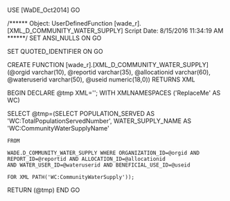 ﻿USE [WaDE_Oct2014]
GO

/****** Object:  UserDefinedFunction [wade_r].[XML_D_COMMUNITY_WATER_SUPPLY]    Script Date: 8/15/2016 11:34:19 AM ******/
SET ANSI_NULLS ON
GO

SET QUOTED_IDENTIFIER ON
GO

CREATE FUNCTION [wade_r].[XML_D_COMMUNITY_WATER_SUPPLY](@orgid varchar(10), @reportid varchar(35), @allocationid varchar(60), @wateruserid varchar(50), @useid numeric(18,0))
RETURNS XML

BEGIN
DECLARE @tmp XML='';
WITH XMLNAMESPACES ('ReplaceMe' AS WC)

SELECT @tmp=(SELECT POPULATION_SERVED AS 'WC:TotalPopulationServedNumber',
	WATER_SUPPLY_NAME AS 'WC:CommunityWaterSupplyName' 
 
	FROM
	
	WADE.D_COMMUNITY_WATER_SUPPLY WHERE ORGANIZATION_ID=@orgid AND REPORT_ID=@reportid AND ALLOCATION_ID=@allocationid 
	AND WATER_USER_ID=@wateruserid AND BENEFICIAL_USE_ID=@useid 
	
	FOR XML PATH('WC:CommunityWaterSupply'));

RETURN (@tmp)
END
GO


